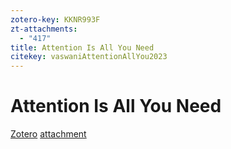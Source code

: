 ```yaml
---
zotero-key: KKNR993F
zt-attachments:
  - "417"
title: Attention Is All You Need
citekey: vaswaniAttentionAllYou2023
---
```

# Attention Is All You Need

[Zotero](zotero://select/library/items/KKNR993F) [attachment](<file:///C:/Users/RichTu/Zotero/storage/4MY386KB/Vaswani%20%E7%AD%89%20-%202023%20-%20Attention%20Is%20All%20You%20Need.pdf>)
